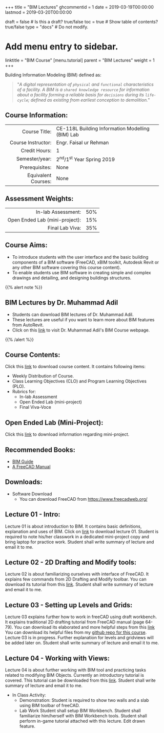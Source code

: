 +++
title = "BIM Lectures"
ghcommentid = 1
date = 2019-03-19T00:00:00
lastmod = 2019-03-20T00:00:00

draft = false  # Is this a draft? true/false
toc = true  # Show table of contents? true/false
type = "docs"  # Do not modify.

# Add menu entry to sidebar.
linktitle = "BIM Course"
[menu.tutorial]
  parent = "BIM Lectures"
  weight = 1
+++

Building Information Modeling (BIM) defined as:

>"_A digital representation of `physical` and `functional` characteristics of a facility. A BIM is a `shared knowledge resource` for information about a facility forming a reliable basis for `decisions` during its `life-cycle`; defined as existing from earliest conception to demolition._"

## Course Information:

|                     |                                                  |
| -------------------:|:-------------------------------------------------|
| Course Title:       | CE-118L Building Information Modelling (BIM) Lab |
| Course Instructor:  | Engr. Faisal ur Rehman                           |
| Credit Hours:       | 1                                                |
| Semester/year:      | 2<sup>nd</sup>/1<sup>st</sup> Year Spring 2019   |
| Prerequisites:      | None								   	   		 |
| Equivalent Courses: | None                                             |

## Assessment Weights:

|                              |     |
|-----------------------------:|:----|
|In-lab Assessment:            | 50% |
|Open Ended Lab (mini-project):| 15% |
|Final Lab Viva:               | 35% |

## Course Aims:

* To introduce students with the user interface and the basic building components of a BIM software (FreeCAD, xBIM toolkit, Autodesk Revit or any other BIM software covering this	course content). 
* To enable students use BIM software in creating simple and complex drawings and detailing, and designing buildings structures.

{{% alert note %}}
## BIM Lectures by Dr. Muhammad Adil
* Students can download BIM lectures of Dr. Muhammad Adil. 
* These lectures are useful if you want to learn more about BIM features from AutoRevit.
* Click on this [link](https://sites.google.com/uetpeshawar.edu.pk/bimlab/home) to visit Dr. Muhammad Adil's BIM Course webpage.   

{{% /alert %}}

## Course Contents:

Click this [link](https://github.com/fslurrehman/BIM-Lectures/raw/master/Course%20Outline/CE118L%20BIM%20course.docx) to download course content. It contains following items:

* Weekly Distribution of Course.
* Class Learning Objectives (CLO) and Program Learning Objectives (PLO).
* Rubrics for:
   * In-lab Assessment
   * Open Ended Lab (mini-project)
   * Final Viva-Voce

## Open Ended Lab (Mini-Project):
Click this [link](https://github.com/fslurrehman/BIM-Lectures/raw/master/Course%20Outline/Spring%202019%20CE118L%20BIM%20OEL.docx) to download information regarding mini-project.

## Recommended Books:
* [BIM Guide](https://github.com/fslurrehman/BIM-Lectures/raw/master/Course-Book/bim-guide.pdf)
* [A FreeCAD Manual](https://github.com/fslurrehman/BIM-Lectures/blob/master/Course-Book/a-freecad-manual.pdf)

## Downloads:
* Software Download
   * You can download FreeCAD from https://www.freecadweb.org/

## Lecture 01 - Intro:
Lecture 01 is about introduction to BIM. It contains basic definitions, explanation and uses of BIM. Click on [link](https://github.com/fslurrehman/BIM-Lectures/raw/master/lecture01/lecture%2001.pptx) to download lecture 01. Student is required to note his/her classwork in a dedicated mini-project copy and bring laptop for practice work. Student shall write summary of lecture and email it to me. 

## Lecture 02 - 2D Drafting and Modify tools:
Lecture 02 is about familiarizing ourselves with interface of FreeCAD. It explains few commands from 2D Drafting and Modify toolbar. You can download its tutorial from this [link](https://github.com/fslurrehman/BIM-Lectures/raw/master/lecture02/Steps%20for%202Drafting%20and%20Modifying%20toolbar.docx). Student shall write summary of lecture and email it to me. 

## Lecture 03 - Setting up Levels and Grids:
Lecture 03 explains further how to work in freeCAD using draft workbench. It explains traditional 2D drafting tutorial from FreeCAD manual (page 64-79). You can download its elaborated and more helpful steps from this [link](https://github.com/fslurrehman/BIM-Lectures/raw/master/lecture03/Steps%20for%20Working%20with%20Draft%20Workbench.docx)
You can download its helpful files from my [github repo for this course](https://github.com/fslurrehman/BIM-Lectures/tree/master/lecture03/lab-3-freecad-files). Lecture 03 is in progress. Further explanation for levels and gridviews will be added later on. Student shall write summary of lecture and email it to me.  

## Lecture 04 - Working with Views:
Lecture 04 is about further working with BIM tool and practicing tasks related to modifying BIM Objects. Currently an introductory tutorial is covered. This tutorial can be downloaded from this [link](https://github.com/fslurrehman/BIM-Lectures/raw/master/lecture04/BIM%20ingame%20tutorial.pdf). Student shall write summary of lecture and email it to me. 

* In Class Activity:
   * Demonstration:
      Student is required to show two walls and a slab using BIM toolbar of freeCAD. 
   * Lab Work
      Student shall setup BIM Workbench. Student shall familiarize him/herself with BIM Workbench tools. Student shall perform in-game tutorial attached with this lecture. Edit drawn feature. 
